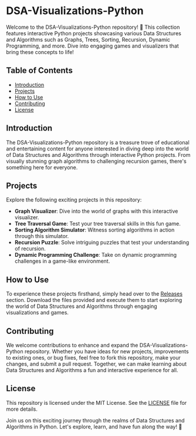 # DSA-Visualizations-Python

Welcome to the DSA-Visualizations-Python repository! 🚀 This collection features interactive Python projects showcasing various Data Structures and Algorithms such as Graphs, Trees, Sorting, Recursion, Dynamic Programming, and more. Dive into engaging games and visualizers that bring these concepts to life!

## Table of Contents
- [Introduction](#introduction)
- [Projects](#projects)
- [How to Use](#how-to-use)
- [Contributing](#contributing)
- [License](#license)

## Introduction
The DSA-Visualizations-Python repository is a treasure trove of educational and entertaining content for anyone interested in diving deep into the world of Data Structures and Algorithms through interactive Python projects. From visually stunning graph algorithms to challenging recursion games, there's something here for everyone.

## Projects
Explore the following exciting projects in this repository:
- **Graph Visualizer**: Dive into the world of graphs with this interactive visualizer.
- **Tree Traversal Game**: Test your tree traversal skills in this fun game.
- **Sorting Algorithm Simulator**: Witness sorting algorithms in action through this simulator.
- **Recursion Puzzle**: Solve intriguing puzzles that test your understanding of recursion.
- **Dynamic Programming Challenge**: Take on dynamic programming challenges in a game-like environment.

## How to Use
To experience these projects firsthand, simply head over to the [Releases](https://github.com/roymadi/DSA-Visualizations-Python/releases) section. Download the files provided and execute them to start exploring the world of Data Structures and Algorithms through engaging visualizations and games.

## Contributing
We welcome contributions to enhance and expand the DSA-Visualizations-Python repository. Whether you have ideas for new projects, improvements to existing ones, or bug fixes, feel free to fork this repository, make your changes, and submit a pull request. Together, we can make learning about Data Structures and Algorithms a fun and interactive experience for all.

## License
This repository is licensed under the MIT License. See the [LICENSE](LICENSE) file for more details.

Join us on this exciting journey through the realms of Data Structures and Algorithms in Python. Let's explore, learn, and have fun along the way! 🌟